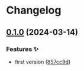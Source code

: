 # Changelog

## [0.1.0](https://github.com/hbstack/echarts/compare/v0.0.1...v0.1.0) (2024-03-14)


### Features ✨

* first version ([857cc9d](https://github.com/hbstack/echarts/commit/857cc9d3d0825567f41daf591af9a3b23bbd5e17))
